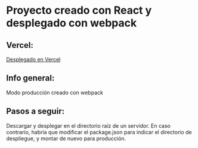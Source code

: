 # Proyecto creado con React y desplegado con webpack

## Vercel:
[Desplegado en Vercel](https://merlin-mva5ljk5x-ivanflorias-projects.vercel.app/)

## Info general:
Modo producción creado con webpack

## Pasos a seguir:
Descargar y desplegar en el directorio raíz de un servidor. En caso contrario, habría que modificar el package.json para indicar el directorio de despliegue, y montar de nuevo para producción.
